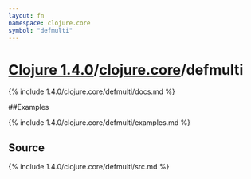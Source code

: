 ```yaml
---
layout: fn
namespace: clojure.core
symbol: "defmulti"
---
```


# [Clojure 1.4.0](../../)/[clojure.core](../)/defmulti

{% include 1.4.0/clojure.core/defmulti/docs.md %}

##Examples

{% include 1.4.0/clojure.core/defmulti/examples.md %}
## Source
{% include 1.4.0/clojure.core/defmulti/src.md %}

